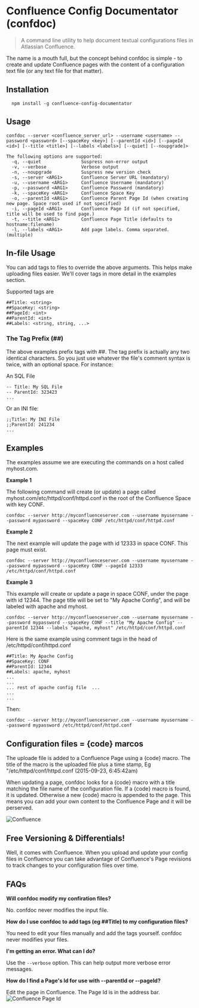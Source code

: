# Confluence Config Documentator (confdoc)

>A command line utility to help document textual configurations files in Atlassian Confluence.

The name is a mouth full, but the concept behind confdoc is simple - to create and update Confluence pages with the content of a configuration text file (or any text file for that matter).

## Installation

```
  npm install -g confluence-config-documentator
```

## Usage

```
confdoc --server <confluence_server_url> --username <username> --password <password> [--spaceKey <key>] [--parentId <id>] [--pageId <id>] [--title <title>] [--labels <labels>] [--quiet] [--noupgrade]>
```
```
The following options are supported:
  -q, --quiet           	Suspress non-error output
  -v, --verbose         	Verbose output
  -n, --noupgrade       	Suspress new version check
  -s, --server <ARG1>   	Confluence Server URL (mandatory)
  -u, --username <ARG1> 	Confluence Username (mandatory)
  -p, --password <ARG1> 	Confluence Password (mandatory)
  -k, --spaceKey <ARG1> 	Confluence Space Key
  -o, --parentId <ARG1> 	Confluence Parent Page Id (when creating new page. Space root used if not specified)
  -i, --pageId <ARG1>   	Confluence Page Id (if not specified, title will be used to find page.)
  -t, --title <ARG1>    	Confluence Page Title (defaults to hostname:filename)
  -l, --labels <ARG1>   	Add page labels. Comma separated. (multiple)
```

## In-file Usage

You can add tags to files to override the above arguments. This helps make uploading files easier. We'll cover tags in more detail in the examples section.

Supported tags are
```
##Title: <string>
##SpaceKey: <string>
##PageId: <int>
##ParentId: <int>
##Labels: <string, string, ...>
```

### The Tag Prefix (##)

The above examples prefix tags with ##. The tag prefix is actually any two identical characters. So you just use whatever the file's comment syntax is twice, with an optional space. For instance:

An SQL File
```
-- Title: My SQL File
-- ParentId: 323423
...
```

Or an INI file:
```
;;Title: My INI File
;;ParentId: 241234
...
```


## Examples

The examples assume we are executing the commands on a host called myhost.com.

**Example 1**

The following command will create (or update) a page called myhost.com/etc/httpd/conf/httpd.conf in the root of the Confluence Space with key CONF.
```
confdoc --server http://myconfluenceserver.com --username myusername --password mypassword --spaceKey CONF /etc/httpd/conf/httpd.conf
```

**Example 2**

The next example will update the page with id 12333 in space CONF. This page must exist.
```
confdoc --server http://myconfluenceserver.com --username myusername --password mypassword --spaceKey CONF --pageId 12333 /etc/httpd/conf/httpd.conf
```

**Example 3**

This example will create or update a page in space CONF, under the page with id 12344. The page title will be set to "My Apache Config", and will be labeled with apache and myhost.
```
confdoc --server http://myconfluenceserver.com --username myusername --password mypassword --spaceKey CONF --title "My Apache Config" --parentId 12344 --labels "apache, myhost" /etc/httpd/conf/httpd.conf
```
Here is the same example using comment tags in the head of /etc/httpd/conf/httpd.conf
```
##Title: My Apache Config
##SpaceKey: CONF
##ParentId: 12344
##Labels: apache, myhost
...
...
... rest of apache config file  ...
...
...

```
Then:
```
confdoc --server http://myconfluenceserver.com --username myusername --password mypassword /etc/httpd/conf/httpd.conf
```

## Configuration files = {code} marcos
The uploade file is added to a Confluence Page using a {code} macro. The title of the macro is the uploaded file plus a time stamp, Eg "/etc/httpd/conf/httpd.conf (2015-09-23, 6:45:42am)

When updating a page, confdoc looks for a {code} macro with a title matching the file name of the configuration file. If a {code} macro is found, it is updated. Otherwise a new {code} macro is appended to the page. This means you can add your own content to the Confluence Page and it will be perserved.

![Confluence](http://take.ms/bNUq4)


## Free Versioning & Differentials!

Well, it comes with Confluence. When you upload and update your config files in Confluence you can take advantage of Confluence's Page revisions to track changes to your configuration files over time.

## FAQs

**Will confdoc modify my confiration files?**

No. confdoc never modifies the input file.

**How do I use confdoc to add tags (eg ##Title) to my configuration files?**

You need to edit your files manually and add the tags yourself. confdoc never modifies your files.

**I'm getting an error. What can I do?**

Use the `--verbose` option. This can help output more verbose error messages.

**How do I find a Page's Id for use with --parentId or --pageId?**

Edit the page in Confluence. The Page Id is in the address bar.
![Confluence Page Id](http://take.ms/CYLU6)